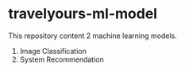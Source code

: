 # travelyours-ml-model

This repository content 2 machine learning models.
1. Image Classification
2. System Recommendation

